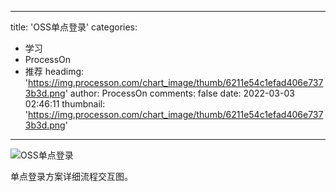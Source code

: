 
---
title: 'OSS单点登录'
categories: 
 - 学习
 - ProcessOn
 - 推荐
headimg: 'https://img.processon.com/chart_image/thumb/6211e54c1efad406e7373b3d.png'
author: ProcessOn
comments: false
date: 2022-03-03 02:46:11
thumbnail: 'https://img.processon.com/chart_image/thumb/6211e54c1efad406e7373b3d.png'
---

<div>   
<img class="thumb" alt="OSS单点登录" src="https://img.processon.com/chart_image/thumb/6211e54c1efad406e7373b3d.png" referrerpolicy="no-referrer">
<p>单点登录方案详细流程交互图。</p>  
</div>
            